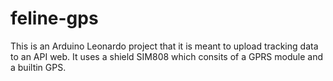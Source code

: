 # feline-gps
This is an Arduino Leonardo project that it is meant to upload tracking data to an API web.
It uses a shield SIM808 which consits of a GPRS module and a builtin GPS.
